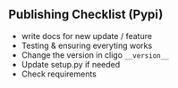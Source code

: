 ## Publishing Checklist (Pypi)
* write docs for new update / feature
* Testing & ensuring everyting works
* Change the version in cligo `__version__`
* Update setup.py if needed
* Check requirements

